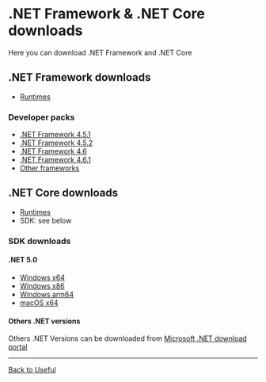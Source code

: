 # .NET Framework & .NET Core downloads
Here you can download .NET Framework and .NET Core

## .NET Framework downloads
- [Runtimes](https://vichingo455.github.io/ProgramDatabase/Useful/NETFramework.zip)

### Developer packs
- [.NET Framework 4.5.1](https://computeralmeglio.altervista.org/wp-content/uploads/Microsoft/dotnet/framework/net451/NDP451-KB2861696-x86-x64-DevPack.exe)
- [.NET Framework 4.5.2](https://computeralmeglio.altervista.org/wp-content/uploads/Microsoft/dotnet/framework/net452/NDP452-KB2901951-x86-x64-DevPack.exe)
- [.NET Framework 4.6](https://computeralmeglio.altervista.org/wp-content/uploads/Microsoft/dotnet/framework/net46/ndp46-targetingpack-kb3045566.exe)
- [.NET Framework 4.6.1](https://computeralmeglio.altervista.org/wp-content/uploads/Microsoft/dotnet/framework/net461/ndp461-devpack-kb3105179-enu.exe)
- [Other frameworks](https://dotnet.microsoft.com/en-us/download/dotnet-framework)

## .NET Core downloads
- [Runtimes](https://dotnet.microsoft.com/en-us/download/dotnet)
- SDK: see below

### SDK downloads

#### .NET 5.0
- [Windows x64](https://computeralmeglio.altervista.org/wp-content/uploads/Microsoft/dotnet/core/net50/dotnet-sdk-5.0.407-win-x64.exe)
- [Windows x86](https://computeralmeglio.altervista.org/wp-content/uploads/Microsoft/dotnet/core/net50/dotnet-sdk-5.0.407-win-x86.exe)
- [Windows arm64](https://computeralmeglio.altervista.org/wp-content/uploads/Microsoft/dotnet/core/net50/dotnet-sdk-5.0.406-win-arm64.exe)
- [macOS x64](https://computeralmeglio.altervista.org/wp-content/uploads/Microsoft/dotnet/core/net50/dotnet-sdk-5.0.407-osx-x64.pkg)

#### Others .NET versions
Others .NET Versions can be downloaded from [Microsoft .NET download portal](https://dotnet.microsoft.com/en-us/download/dotnet)

---
[Back to Useful](https://vichingo455.github.io/ProgramDatabase/Useful)
